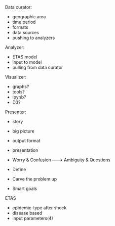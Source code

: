 Data curator:  
* geographic area  
* time period  
* formats  
* data sources  
* pushing to analyzers


Analyzer:  
* ETAS model  
* input to model  
* pulling from data curator  


Visualizer:  
* graphs?  
* tools?  
* ipynb?  
* D3?  


Presenter:  
* story  
* big picture  
* output format  
* presentation  


* Worry & Confusion---> Ambiguity & Questions  
* Define  
* Carve the problem up  
* Smart goals  


ETAS  
* epidemic-type after shock  
* disease based  
* input parameters(4)
